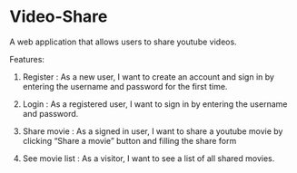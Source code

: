 # Video-Share
A web application that allows users to share youtube videos.

Features:
1. Register : As a new user, I want to create an account and sign in by entering the username and password for the first time.

2. Login : As a registered user, I want to sign in by entering the username and password.

3. Share movie : As a signed in user, I want to share a youtube movie by clicking “Share a movie” button and filling the share form

4. See movie list : As a visitor, I want to see a list of all shared movies. 
